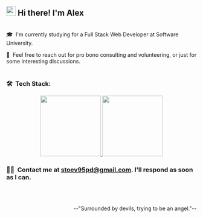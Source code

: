 ## <img src="https://media.giphy.com/media/hvRJCLFzcasrR4ia7z/giphy.gif" width="25px"> Hi there! I'm Alex
<br>
🎓 &nbsp;I'm currently studying for a Full Stack Web Developer at Software University.

💬 &nbsp;Feel free to reach out for pro bono consulting and volunteering, or just for some interesting discussions.
<br>
<br>

### 🛠 &nbsp;Tech Stack:

<p align="center">
<a href="https://github.com/InnerPulse">
  <img height="160em" src="https://github-readme-stats-eight-theta.vercel.app/api?username=InnerPulse&show_icons=true&theme=react&include_all_commits=true&count_private=true "/>
  <img height="160em" src="https://github-readme-stats-eight-theta.vercel.app/api/top-langs/?username=InnerPulse&layout=compact&langs_count=8&hide=java,r&theme=react "/>
</a>
</p>

### 🤝🏻 &nbsp;Contact me at stoev95pd@gmail.com. I'll respond as soon as I can.

<br>
<br>
<p align="right"> --"Surrounded by devils, trying to be an angel."-- </p>
